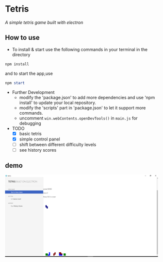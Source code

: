 # Tetris

_A simple tetris game built with electron_

## How to use
- To install & start 
use the following commands in your terminal in the directory
```Powershell
npm install
```
and to start the app,use
```Powershell
npm start
```
- Further Development
  - modify the 'package.json' to add more dependencies and use 'npm install' to update your local repository.
  - modify the 'scripts' part in 'package.json' to let it support more commands.
  - uncomment ```win.webContents.openDevTools()``` in `main.js` for debugging
- TODO 
  - [x] basic tetris
  - [x] simple control panel 
  - [ ] shift between different difficulty levels 
  - [ ] see history scores

## demo
![playing pic](./assets/img/screenShot1.PNG)

